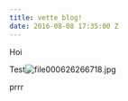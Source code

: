 ```yaml
---
title: vette blog!
date: 2016-08-08 17:35:00 Z
---
```


Hoi

Test![file000626266718.jpg](/uploads/file000626266718.jpg)

prrr